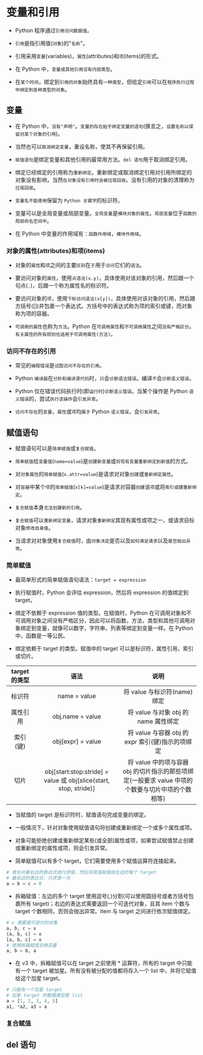 # 变量和引用

* Python 程序通过`引用访问数据值`。

* `引用`是指引用值(`对象`)的"`名称`"。

* 引用采用`变量`(variables)，`属性`(attributes)和`项`(items)的形式。

* 在 Python 中，`变量或其他引用没有内部类型`。

* 在`某个时间`，绑定到`引用的对象`始终具有`一种类型`，但给定`引用`可以在`程序执行过程中绑定到各种类型的对象`。

## 变量

* 在 Python 中，`没有"声明"`。`变量的存在始于绑定变量的语句`(换言之，`设置名称以保留对某个对象的引用`)。

* 当然也可以`取消绑定变量`，重设名称，使其不再保留引用。

* `赋值语句`是绑定变量和其他引用的最常用方法。`del 语句`用于取消绑定引用。

* 绑定已经绑定的引用称为`重新绑定`。重新绑定或取消绑定引用对引用所绑定的对象没有影响，当然`在对象没有引用时会被垃圾回收`。没有引用的对象的清理称为`垃圾回收`。

* `变量名不能使用`保留为 `Python 关键字`的标识符。

* 变量可以是全局变量或局部变量。`全局变量`是`模块对象的属性`。`局部变量`位于`函数的局部命名空间中`。

* 在 Python 中变量的作用域有：`函数作用域`，`模块作用域`。

### 对象的属性(attributes)和项(items)

* 对象的`属性`和`项`之间的主要`区别`在`于`用于`访问`它们的`语法`。

* 要访问对象的`属性`，使用`点语法(x.y)`，具体使用对该对象的引用，然后跟一个句点(`.`)，后跟一个称为属性名的标识符。

* 要访问对象的`项`，使用`下标访问语法(x[y])`，具体使用对该对象的引用，然后跟方括号([])并包裹一个表达式。方括号中的表达式称为项的索引或键，而对象称为项的容器。

* `可调用的属性`也称为`方法`。Python 在`可调用属性`和`不可调用属性`之间`没有严格区分`。`有关属性的所有规则也适用于可调用属性(方法)`。

### 访问不存在的引用

* 常见的`编程错误`是`试图访问不存在的引用`。

* Python `编译器`在`分析和编译源代码`时，`只`会`诊断语法错误`。编译`不`会`诊断语义错误`。

* Python 仅在错误代码执行时(即`运行时`)`诊断语义错误`。当某个操作是 Python `语义错误`的，尝试`执行该操作`会`引发异常`。

* `访问不存在`的`变量`，`属性`或`项`均`属于` Python `语义错误`，会`引发异常`。

## 赋值语句

* 赋值语句可以是`简单赋值`或`复合赋值`。

* `简单赋值`给`变量值`(`name=value`)是`创建新变量`或`将现有变量重新绑定到新值`的方式。

* 对`对象属性`的`简单赋值`(`x.attr=value`)是请求对对象`创建`或`重新绑定属性`。

* 对`容器`中某个`项`的`简单赋值`(`x[k]=value`)是请求对容器`创建`该`项`或将`索引或键重新绑定`。

* `复合赋值`本身`无法创建新的引用`。

* `复合赋值`可以`重新绑定变量`，请求对象`重新绑定`其现有属性或项之一，或请求目标对象`修改自身值`。

* 当请求对对象使用`复合赋值`时，由`对象决定`是否以及`如何满足请求`以及`是否抛出异常`。

### 简单赋值

* 最简单形式的简单赋值语句语法：`target = expression`

* 执行赋值时，Python 会评估 expression，然后将 expression 的值绑定到 target。

* 绑定不依赖于 expression 值的类型。在赋值时，Python 在可调用对象和不可调用对象之间没有严格区分，因此可以将函数，方法，类型和其他可调用对象绑定到变​​量，就像可以数字，字符串，列表等绑定到变量一样。在 Python 中，函数是一等公民。

* 绑定依赖于 target 的类型。赋值中的 target 可以是标识符，属性引用，索引或切片。

| target 的类型 | 语法 | 说明 |
| :-: | :-: | :-: |
| 标识符 | name = value | 将 value 与标识符(name)绑定 |
| 属性引用 | obj.name = value | 将 value 与对象 obj 的 name 属性绑定 |
| 索引(键) | obj[expr] = value | 将 value 与容器 obj 的 expr 索引(键)指示的项绑定 |
| 切片 | obj[start:stop:stride] = value 或 obj[slice(start, stop, stride)] | 将 value 中的项与容器 obj 的切片指示的那些项绑定(一般要求 value 中项的个数要与切片中项的个数相等) |

* 当赋值的 target 是标识符时，赋值语句完成变量的绑定。

* 一般情况下，针对对象使用赋值语句将创建或重新绑定一个或多个属性或项。

* 对象可能拒绝创建或重新绑定某些(或全部)属性或项，如果尝试赋值禁止创建或重新绑定的属性或项，则会引发异常。

* 简单赋值可以有多个 target，它们需要使用多个赋值运算符连接起来。

```python
# 首先对最右边的表达式进行求值，然后将其值赋值给左边的每个 target
# 最右边的表达式，只求值一次
a = b = c = 0
```

* 拆箱赋值：左边的多个 target 使用逗号(,)分割(可以使用圆括号或者方括号包裹所有 target)；右边的表达式需要返回一个可迭代对象，且其 item 个数与 target 个数相同，否则会抛出异常。item 与 target 之间进行依次赋值绑定。

```python
# x 需要是可迭代的对象
a, b, c = x
(a, b, c) = x
[a, b, c] = x
# 使用拆箱赋值交换变量
a, b = b, a
```

* 在 v3 中，拆箱赋值可以在 target 之前使用 \* 运算符，所有的 target 中只能有一个 target 被加星。所有没有被分配的值都将存入一个 list 中，并将它赋值给这个加星 target。

```python
# 只能有一个加星 target
# 加星 target 的数据类型是 list
a = [1, 2, 3, 4, 5]
a1, *a2, a3 = a
```

### 复合赋值

## del 语句
